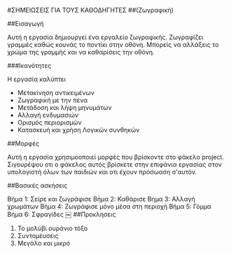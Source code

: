#ΣΗΜΕΙΩΣΕΙΣ ΓΙΑ ΤΟΥΣ ΚΑΘΟΔΗΓΗΤΕΣ##(Ζωγραφική)##ΕισαγωγήΑυτή η εργασία δημιουργεί ένα εργαλείο ζωγραφικής. Ζωγραφίζει γραμμές καθώς κουνάς το ποντίκι στην οθόνη. Μπορείς να αλλάξεις το χρώμα της γραμμής και να καθαρίσεις την οθόνη.###ΙκανότητεςΗ εργασία καλύπτει* Μετακίνηση αντικειμένων* Ζωγραφική με την πένα* Μετάδοση και λήψη μηνυμάτων* Αλλαγή ενδυμασιών* Ορισμός περιορισμών* Κατασκευή και χρήση Λογικών συνθηκών##ΜορφέςΑυτή η εργασία χρησιμοοποιεί μορφές που βρίσκοντε στο φάκελο project. Σιγουρέψου οτι ο φάκελος αυτός βρίσκετε στην επιφάνια εργασίας στον υπολογιστή όλων των παιδιών και οτι έχουν πρόσωαση σ'αυτόν.##Βασικές ασκήσειςΒήμα 1: Σείρε και ζωγράφισεΒήμα 2: ΚαθάρισεΒημα 3: Αλλαγή χρωμάτωνΒήμα 4: Ζωγράφισε μόνο μέσα στη περιοχήΒήμα 5: ΓόμμαΒήμα 6: Σφραγίδες￼##Προκλησεις1. Το μολύβι ουράνιο τόξο2. Συντομέυσεις3. Μεγάλο και μικρό